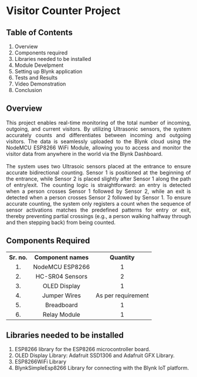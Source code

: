 # Visitor Counter Project

## Table of Contents
1. Overview
2. Components required
3. Libraries needed to be installed
4. Module Develpment
5. Setting up Blynk application
6. Tests and Results
7. Video Demonstration
8. Conclusion

## Overview

<div align="justify">
This project enables real-time monitoring of the total number of incoming, outgoing, and current visitors. By utilizing Ultrasonic sensors, the system accurately counts and differentiates between incoming and outgoing visitors. The data is seamlessly uploaded to the Blynk cloud using the NodeMCU ESP8266 WiFi Module, allowing you to access and monitor the visitor data from anywhere in the world via the Blynk Dashboard.
</div>
<br>
<div align="justify">
The system uses two Ultrasoic sensors placed at the entrance to ensure accurate bidirectional counting. Sensor 1 is positioned at the beginning of the entrance, while Sensor 2 is placed slightly after Sensor 1 along the path of entry/exit. The counting logic is straightforward: an entry is detected when a person crosses Sensor 1 followed by Sensor 2, while an exit is detected when a person crosses Sensor 2 followed by Sensor 1. To ensure accurate counting, the system only registers a count when the sequence of sensor activations matches the predefined patterns for entry or exit, thereby preventing partial crossings (e.g., a person walking halfway through and then stepping back) from being counted.
</div>

## Components Required
<table>
  <tr align="center">
    <th>
      Sr. no.
    </th>
    <th>
      Component names
    </th>
    <th>
      Quantity
    </th>
  </tr>
  <tr align="center">
    <td>
      1.
    </td>
    <td>
      NodeMCU ESP8266
    </td>
    <td>
      1
    </td>
  </tr>
  <tr align="center">
    <td>
      2.
    </td>
    <td>
      HC-SR04 Sensors
    </td>
    <td>
      2
    </td>
  </tr>
  <tr align="center">
    <td>
      3.
    </td>
    <td>
      OLED Display
    </td>
    <td>
      1
    </td>
  </tr>
  <tr align="center">
    <td>
      4.
    </td>
    <td>
      Jumper Wires
    </td>
    <td>
      As per requirement
    </td>
  </tr>
  <tr align="center">
    <td>
      5.
    </td>
    <td>
      Breadboard
    </td>
    <td>
      1
    </td>
  </tr>
  <tr align="center">
    <td>
      6.
    </td>
    <td>
      Relay Module
    </td>
    <td>
      1
    </td>
  </tr>
</table>


## Libraries needed to be installed
1. ESP8266 library for the ESP8266 microcontroller board.
2. OLED Display Library: Adafruit SSD1306 and Adafruit GFX Library.
3. ESP8266WiFi Library
4. BlynkSimpleEsp8266 Library for connecting with the Blynk IoT platform.
